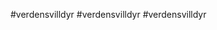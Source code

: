 #verdensvilldyr
#verdensvilldyr
#verdensvilldyr

<!DOCTYPE html>
<html>
<head>
	<title>VERDENSVILLDYR<title>
	<meta charset="utf-8" />

</head>

<body>

<p>dyr er gøy</p>

	
</body>
</html>
